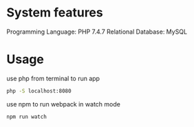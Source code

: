 # System features
Programming Language: PHP 7.4.7
Relational Database: MySQL

# Usage
use php from terminal to run app
```bash
php -S localhost:8080
```
use npm to run webpack in watch mode
```bash
npm run watch
```

